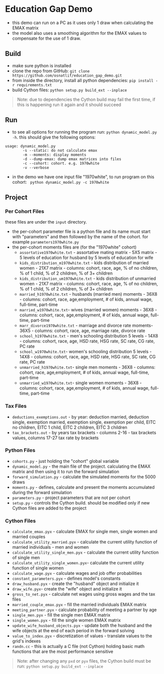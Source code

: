 # Education Gap Demo
* this demo can run on a PC as it uses only 1 draw when calculating the EMAX matrix
* the model also uses a smoothing algorithm for the EMAX values to compensate for the use of 1 draw.

## Build
* make sure python is installed
* clone the repo from GitHub: `git clone https://github.com/osnatlif/education_gap_demo.git`
* from inside the directory, install all python dependencies: `pip install -r requirements.txt`
* build Cython files: `python setup.py build_ext --inplace`
> Note: due to dependencies the Cython build may fail the first time, if this is happening run it again and it should succeed

## Run
* to see all options for running the program run: `python dynamic_model.py -h`. this should give the following options:
```
usage: dynamic_model.py
        -s --static: do not calculate emax
        -m --moments: display moments
        -d --dump-emax: dump emax matrices into files
        -c --cohort: cohort. e.g. 1970white
        -v --verbose
```
* in the demo we have one input file "1970white", to run program on this cohort: ` python dynamic_model.py -c 1970white`

## Project

### Per Cohort Files
these files are under the `input` directory. 
* the per-cohort parameter file is a python file and its name must start with "parameters" and then followed by the name of the cohort. 
for example `parameters1970white.py`
* the per-cohort moments files are (for the "1970white" cohort)
  * `assortative1970white.txt` - assortative mating matrix - 5X5 matrix - 5 levels of education for husband by 5 levels of education for wife
  * `kids_distribution_m1970white.txt` - kids distribution of married women - 21X7 matrix - columns: cohort, race, age, % of no children, % of 1 child, % of 2 children, % of 3+ children
  * `kids_distribution_um1970white.txt` - kids distribution of unmarried women - 21X7 matrix - columns: cohort, race, age, % of no children, % of 1 child, % of 2 children, % of 3+ children                                                                                                                                                
  * `married_h1970white.txt` - husbands (married men) moments - 36X8 - columns: cohort, race, age,employment, # of kids, annual wage, full-time, part-time 
  * `married_w1970white.txt`- wives (married women) moments - 36X8 - columns: cohort, race, age,employment, # of kids, annual wage, full-time, part-time
  * `marr_divorce1970white.txt` - marriage and divorce rate moments- 36X5 - columns: cohort, race, age, marriage rate, divorce rate
  * `school_h1970white.txt` - men's schooling distribution 5 levels - 14X8 - columns: cohort, race, age, HSD rate, HSG rate, SC rate, CG rate, PC rate
  * `school_w1970white.txt`- women's schooling distribution 5 levels - 14X8 - columns: cohort, race, age, HSD rate, HSG rate, SC rate, CG rate, PC rate
  * `unmarried_h1970white.txt`- single men moments - 36X8 - columns: cohort, race, age,employment, # of kids, annual wage, full-time, part-time
  * `unmarried_w1970white.txt`- single women moments - 36X8 - columns: cohort, race, age,employment, # of kids, annual wage, full-time, part-time

### Tax Files
* `deductions_exemptions.out` - by year:  deduction married, deduction single, exemption married, exemption single, exemption per child, EITC no children, EITC 1 child, EITC 2 children, EITC 3 children
* `tax_brackets.out` - by years tax brackets - columns 2-16 - tax brackets values, columns 17-27 tax rate by brackets 

### Python Files
* `cohorts.py` - just holding the "cohort" global variable
* `dynamic_model.py` - the main file of the project. calculating the EMAX matrix and then using it to run the forward simulation
* `forward_simulation.py` - calculate the simulated moments for the 5000 draws
* `moments.py` - defines, calculate and present the moments accumulated during the forward simulation
* `parameters.py` - project parameters that are not per cohort                                                                                                                                                                    
* `setup.py` - controls the Cython build. should be modified only if new Cython files are added to the project

### Cython Files
* `calculate_emax.pyx` - calculate EMAX for single men, single women and married couples
* `calculate_utility_married.pyx` - calculate the current utility function of married individuals - men and women
* `calculate_utility_single_men.pyx` - calculate the current utility function of single men                                                                                                                                                 
* `calculate_utility_single_women.pyx`- calculate the current utility function of single women 
* `calculate_wage.pyx` - calculate wages and job offer probabilities 
* `constant_parameters.pyx` - defines model's constants
* `draw_husband.pyx` - create the "husband" object and initialize it
* `draw_wife.pyx`- create the "wife" object and initialize it
* `gross_to_net.pyx` - calculate net wages using gross wages and the tax files                                                                                                                                                                 
* `married_couple_emax.pyx` - fill the married individuals EMAX matrix
* `meeting_partner.pyx` - calculate probability of meeting a partner by age 
* `single_men.pyx` - fill the single men EMAX matrix                                                                                                                                                                 
* `single_women.pyx` - fill the single women EMAX matrix
* `update_wife_husband_objects.pyx` - update both the husband and the wife objects at the end of each period in the forward solving
* `value_to_index.pyx` - discretization of values - translate values to the grid's indexes
* `randn.cc` - this is actually a C file (not Cython) holding basic math functions that are the most performance sensitive
> Note: after changing any `pxd` or `pyx` files, the Cython build must be run: `python setup.py build_ext --inplace`

